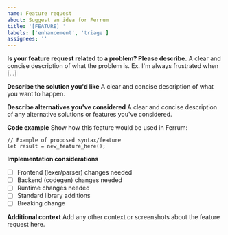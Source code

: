 ```yaml
---
name: Feature request
about: Suggest an idea for Ferrum
title: '[FEATURE] '
labels: ['enhancement', 'triage']
assignees: ''
---
```


**Is your feature request related to a problem? Please describe.**
A clear and concise description of what the problem is. Ex. I'm always frustrated when [...]

**Describe the solution you'd like**
A clear and concise description of what you want to happen.

**Describe alternatives you've considered**
A clear and concise description of any alternative solutions or features you've considered.

**Code example**
Show how this feature would be used in Ferrum:
```ferrum
// Example of proposed syntax/feature
let result = new_feature_here();
```

**Implementation considerations**
- [ ] Frontend (lexer/parser) changes needed
- [ ] Backend (codegen) changes needed
- [ ] Runtime changes needed
- [ ] Standard library additions
- [ ] Breaking change

**Additional context**
Add any other context or screenshots about the feature request here.
